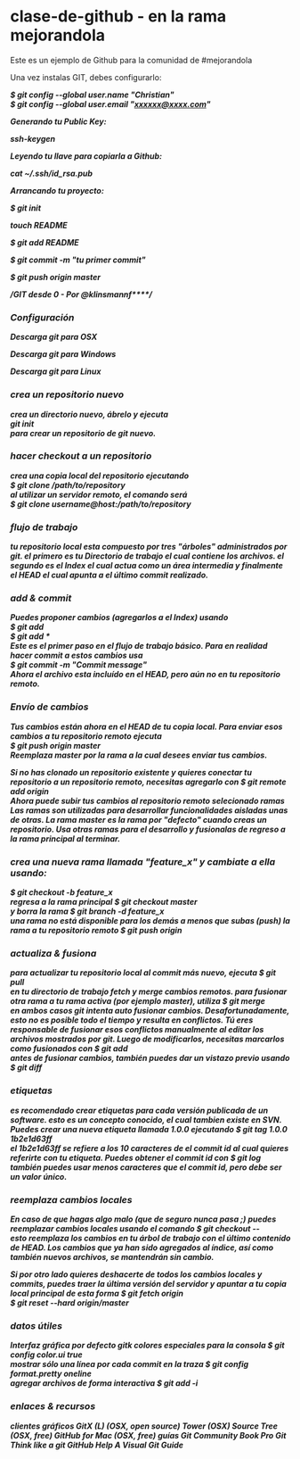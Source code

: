 clase-de-github - en la rama mejorandola 
===============

Este es un ejemplo de Github para la comunidad de #mejorandola 

Una vez instalas GIT, debes configurarlo:

<i><b>$ git config --global user.name "Christian"<b><i><br>
<i><b>$ git config --global user.email "xxxxxx@xxxx.com"<b><i><br>

Generando tu Public Key:

<i><b>ssh-keygen<b><i><br> 

Leyendo tu llave para copiarla a Github:

<i><b>cat ~/.ssh/id_rsa.pub<b><i><br>

Arrancando tu proyecto:

<i><b>$ git init<b><i><br>

<i><b>touch README<b><i><br>

<i><b>$ git add README<b><i><br>

<i><b>$ git commit -m "tu primer commit"<b><i><br>

<i><b>$ git push origin master<b><i><br>

/************************************GIT desde 0 - Por @klinsmannf****************************************/

<h3>Configuración</h3>
Descarga git para OSX

Descarga git para Windows

Descarga git para Linux

<h3>crea un repositorio nuevo</h3>
crea un directorio nuevo, ábrelo y ejecuta<br>
<I><b>git init<b></i><br>
para crear un repositorio de git nuevo.

<h3>hacer checkout a un repositorio</h3>
crea una copia local del repositorio ejecutando<br>
<i><b>$ git clone /path/to/repository</b></i><br>
al utilizar un servidor remoto, el comando será<br>
<i><b>$ git clone username@host:/path/to/repository<b><i><br>

<h3>flujo de trabajo</h3>
tu repositorio local esta compuesto por tres "árboles" administrados por git. el primero es tu Directorio de trabajo el cual contiene los archivos. el segundo es el Index el cual actua como un área intermedia y finalmente el HEAD el cual apunta a el último commit realizado.<br>


<h3>add & commit</h3>
Puedes proponer cambios (agregarlos a el Index) usando<br>
<i><b>$ git add <filename><b><i><br>
<i><b>$ git add *<b><i><br>
Este es el primer paso en el flujo de trabajo básico. Para en realidad hacer commit a estos cambios usa<br>
<i><b>$ git commit -m "Commit message"<b><i><br>
Ahora el archivo esta incluído en el HEAD, pero aún no en tu repositorio remoto.<br>

<h3>Envío de cambios</h3>
Tus cambios están ahora en el HEAD de tu copia local. Para enviar esos cambios a tu repositorio remoto ejecuta<br>
<i><b>$ git push origin master<b><i><br>
Reemplaza master por la rama a la cual desees enviar tus cambios.  

Si no has clonado un repositorio existente y quieres conectar tu repositorio a un repositorio remoto, necesitas agregarlo con
<i><b>$ git remote add origin <server><b><i><br>
Ahora puede subir tus cambios al repositorio remoto selecionado
ramas
Las ramas son utilizadas para desarrollar funcionalidades aisladas unas de otras. La rama master es la rama por "defecto" cuando creas un repositorio. Usa otras ramas para el desarrollo y fusionalas de regreso a la rama principal al terminar.


<h3>crea una nueva rama llamada "feature_x" y cambiate a ella usando:</h3>
<i><b>$ git checkout -b feature_x<b><i><br>
regresa a la rama principal
<i><b>$ git checkout master<b><i><br>
y borra la rama
<i><b>$ git branch -d feature_x<b><i><br>
una rama no está disponible para los demás a menos que subas (push) la rama a tu repositorio remoto
<i><b>$ git push origin <branch><b><i><br>

<h3>actualiza & fusiona</h3>
para actualizar tu repositorio local al commit más nuevo, ejecuta 
<i><b>$ git pull<b><i><br>
en tu directorio de trabajo fetch y merge cambios remotos.
para fusionar otra rama a tu rama activa (por ejemplo master), utiliza
<i><b>$ git merge <branch><b><i><br>
en ambos casos git intenta auto fusionar cambios. Desafortunadamente, esto no es posible todo el tiempo y resulta en conflictos. Tú eres responsable de fusionar esos conflictos manualmente al editar los archivos mostrados por git. Luego de modificarlos, necesitas marcarlos como fusionados con
<i><b>$ git add <filename><b><i><br>
antes de fusionar cambios, también puedes dar un vistazo previo usando
<i><b>$ git diff <source_branch> <target_branch><b><i><br>

<h3>etiquetas</h3>
es recomendado crear etiquetas para cada versión publicada de un software. esto es un concepto conocido, el cual tambien existe en SVN. Puedes crear una nueva etiqueta llamada 1.0.0 ejecutando
<i><b>$ git tag 1.0.0 1b2e1d63ff<b><i><br>
el 1b2e1d63ff se refiere a los 10 caracteres de el commit id al cual quieres referirte con tu etiqueta. Puedes obtener el commit id con 
<i><b>$ git log<b><i><br>
también puedes usar menos caracteres que el commit id, pero debe ser un valor único.

<h3>reemplaza cambios locales</h3>
En caso de que hagas algo malo (que de seguro nunca pasa ;) puedes reemplazar cambios locales usando el comando
<i><b>$ git checkout -- <filename><b><i><br>
esto reemplaza los cambios en tu árbol de trabajo con el último contenido de HEAD. Los cambios que ya han sido agregados al índice, así como también nuevos archivos, se mantendrán sin cambio.

Si por otro lado quieres deshacerte de todos los cambios locales y commits, puedes traer la última versión del servidor y apuntar a tu copia local principal de esta forma
<i><b>$ git fetch origin<b><i><br>
<i><b>$ git reset --hard origin/master<b><i><br>

<h3>datos útiles</h3>
Interfaz gráfica por defecto
gitk
colores especiales para la consola
<i><b>$ git config color.ui true<b><i><br>
mostrar sólo una línea por cada commit en la traza
<i><b>$ git config format.pretty oneline<b><i><br>
agregar archivos de forma interactiva
<i><b>$ git add -i<b><i><br>

<h3>enlaces & recursos</h3>
clientes gráficos
GitX (L) (OSX, open source)
Tower (OSX)
Source Tree (OSX, free)
GitHub for Mac (OSX, free)
guías
Git Community Book
Pro Git
Think like a git
GitHub Help
A Visual Git Guide
